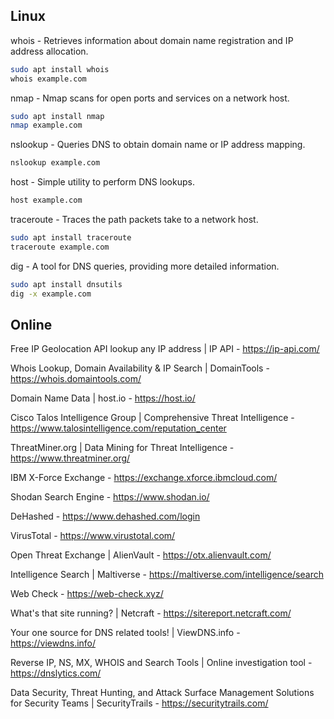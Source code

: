 ## Linux

whois - Retrieves information about domain name registration and IP address allocation.
```bash
sudo apt install whois
whois example.com
```

nmap - Nmap scans for open ports and services on a network host.
```bash
sudo apt install nmap
nmap example.com
```

nslookup - Queries DNS to obtain domain name or IP address mapping.
```bash
nslookup example.com
```

host - Simple utility to perform DNS lookups.
```bash
host example.com
```

traceroute - Traces the path packets take to a network host.
```bash
sudo apt install traceroute
traceroute example.com
```

dig - A tool for DNS queries, providing more detailed information.
```bash
sudo apt install dnsutils
dig -x example.com
```

## Online

Free IP Geolocation API lookup any IP address | IP API - https://ip-api.com/

Whois Lookup, Domain Availability & IP Search | DomainTools - https://whois.domaintools.com/

Domain Name Data | host.io - https://host.io/ 

Cisco Talos Intelligence Group | Comprehensive Threat Intelligence - https://www.talosintelligence.com/reputation_center

ThreatMiner.org | Data Mining for Threat Intelligence - https://www.threatminer.org/

IBM X-Force Exchange - https://exchange.xforce.ibmcloud.com/

Shodan Search Engine - https://www.shodan.io/

DeHashed - https://www.dehashed.com/login

VirusTotal - https://www.virustotal.com/

Open Threat Exchange | AlienVault - https://otx.alienvault.com/

Intelligence Search | Maltiverse - https://maltiverse.com/intelligence/search

Web Check - https://web-check.xyz/

What's that site running? | Netcraft - https://sitereport.netcraft.com/  

Your one source for DNS related tools! | ViewDNS.info - https://viewdns.info/

Reverse IP, NS, MX, WHOIS and Search Tools | Online investigation tool - https://dnslytics.com/

Data Security, Threat Hunting, and Attack Surface Management Solutions for Security Teams | SecurityTrails - https://securitytrails.com/